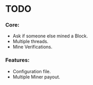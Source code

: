 # TODO

### Core:
- Ask if someone else mined a Block.
- Multiple threads.
- Mine Verifications.

### Features:
- Configuration file.
- Multiple Miner payout.
